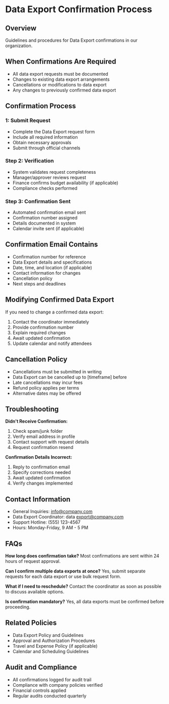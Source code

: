 # Data Export Confirmation Process

## Overview
Guidelines and procedures for Data Export confirmations in our organization.

## When Confirmations Are Required
- All data export requests must be documented
- Changes to existing data export arrangements
- Cancellations or modifications to data export
- Any changes to previously confirmed data export

## Confirmation Process

###  1: Submit Request
- Complete the Data Export request form
- Include all required information
- Obtain necessary approvals
- Submit through official channels

### Step 2: Verification
- System validates request completeness
- Manager/approver reviews request
- Finance confirms budget availability (if applicable)
- Compliance checks performed

### Step 3: Confirmation Sent
- Automated confirmation email sent
- Confirmation number assigned
- Details documented in system
- Calendar invite sent (if applicable)

## Confirmation Email Contains
- Confirmation number for reference
- Data Export details and specifications
- Date, time, and location (if applicable)
- Contact information for changes
- Cancellation policy
- Next steps and deadlines

## Modifying Confirmed Data Export
If you need to change a confirmed data export:
1. Contact the coordinator immediately
2. Provide confirmation number
3. Explain required changes
4. Await updated confirmation
5. Update calendar and notify attendees

## Cancellation Policy
- Cancellations must be submitted in writing
- Data Export can be cancelled up to [timeframe] before
- Late cancellations may incur fees
- Refund policy applies per terms
- Alternative dates may be offered

## Troubleshooting

**Didn't Receive Confirmation:**
1. Check spam/junk folder
2. Verify email address in profile
3. Contact support with request details
4. Request confirmation resend

**Confirmation Details Incorrect:**
1. Reply to confirmation email
2. Specify corrections needed
3. Await updated confirmation
4. Verify changes implemented

## Contact Information
- General Inquiries: info@company.com
- Data Export Coordinator: data export@company.com
- Support Hotline: (555) 123-4567
- Hours: Monday-Friday, 9 AM - 5 PM

## FAQs

**How long does confirmation take?**
Most confirmations are sent within 24 hours of request approval.

**Can I confirm multiple data exports at once?**
Yes, submit separate requests for each data export or use bulk request form.

**What if I need to reschedule?**
Contact the coordinator as soon as possible to discuss available options.

**Is confirmation mandatory?**
Yes, all data exports must be confirmed before proceeding.

## Related Policies
- Data Export Policy and Guidelines
- Approval and Authorization Procedures
- Travel and Expense Policy (if applicable)
- Calendar and Scheduling Guidelines

## Audit and Compliance
- All confirmations logged for audit trail
- Compliance with company policies verified
- Financial controls applied
- Regular audits conducted quarterly

